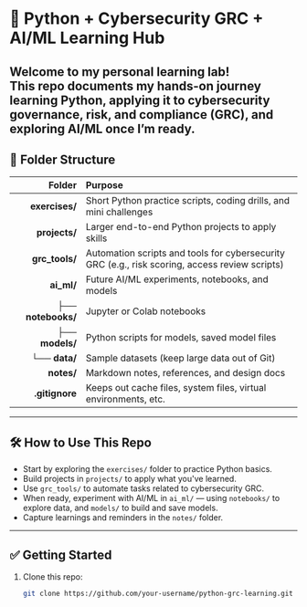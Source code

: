 # 🐍 Python + Cybersecurity GRC + AI/ML Learning Hub

Welcome to my personal learning lab!  
This repo documents my hands-on journey learning Python, applying it to cybersecurity governance, risk, and compliance (GRC), and exploring AI/ML once I’m ready.
---

## 📁 Folder Structure

| Folder            | Purpose |
|------------------:|:--------|
| **exercises/**    | Short Python practice scripts, coding drills, and mini challenges |
| **projects/**     | Larger end-to-end Python projects to apply skills |
| **grc_tools/**    | Automation scripts and tools for cybersecurity GRC (e.g., risk scoring, access review scripts) |
| **ai_ml/**        | Future AI/ML experiments, notebooks, and models |
| &nbsp;&nbsp;├── **notebooks/** | Jupyter or Colab notebooks |
| &nbsp;&nbsp;├── **models/**    | Python scripts for models, saved model files |
| &nbsp;&nbsp;└── **data/**      | Sample datasets (keep large data out of Git) |
| **notes/**       | Markdown notes, references, and design docs |
| **.gitignore**   | Keeps out cache files, system files, virtual environments, etc. |

---

## 🛠️ How to Use This Repo

- Start by exploring the `exercises/` folder to practice Python basics.
- Build projects in `projects/` to apply what you've learned.
- Use `grc_tools/` to automate tasks related to cybersecurity GRC.
- When ready, experiment with AI/ML in `ai_ml/` — using `notebooks/` to explore data, and `models/` to build and save models.
- Capture learnings and reminders in the `notes/` folder.

---

## ✅ Getting Started

1. Clone this repo:
   ```bash
   git clone https://github.com/your-username/python-grc-learning.git
